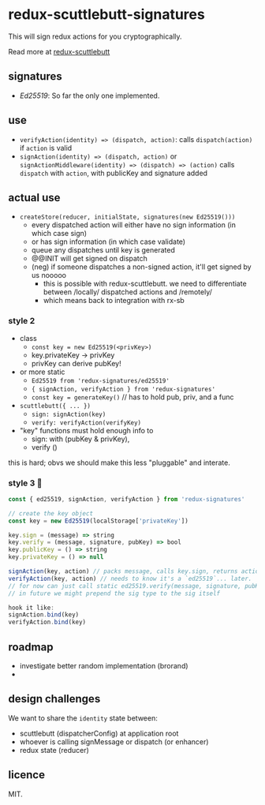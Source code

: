 
# redux-scuttlebutt-signatures

This will sign redux actions for you cryptographically.

Read more at [redux-scuttlebutt](https://github.com/grrowl/redux-scuttlebutt)

## signatures

* *Ed25519*: So far the only one implemented.

## use

* `verifyAction(identity) => (dispatch, action)`:
  calls `dispatch(action)` if `action` is valid
* `signAction(identity) => (dispatch, action)` or
  `signActionMiddleware(identity) => (dispatch) => (action)`
  calls `dispatch` with `action`, with publicKey and signature added

## actual use

* `createStore(reducer, initialState, signatures(new Ed25519()))`
  - every dispatched action will either have no sign information
    (in which case sign)
  - or has sign information
    (in which case validate)
  - queue any dispatches until key is generated
  - @@INIT will get signed on dispatch
  - (neg) if someone dispatches a non-signed action, it'll get signed by us nooooo
    - this is possible with redux-scuttlebutt. we need to differentiate between /locally/ dispatched actions and /remotely/
    - which means back to integration with rx-sb

### style 2

* class
  - `const key = new Ed25519(<privKey>)`
  - key.privateKey -> privKey
  - privKey can derive pubKey!
* or more static
  - `Ed25519 from 'redux-signatures/ed25519'`
  - `{ signAction, verifyAction } from 'redux-signatures'`
  - `const key = generateKey()` // has to hold pub, priv, and a func
* `scuttlebutt({ ... })`
  - `sign: signAction(key)`
  - `verify: verifyAction(verifyKey)`
* "key" functions must hold enough info to
  - sign: with (pubKey & privKey),
  - verify ()

this is hard; obvs we should make this less "pluggable" and interate.

### style 3 💸

```js
const { ed25519, signAction, verifyAction } from 'redux-signatures'

// create the key object
const key = new Ed25519(localStorage['privateKey'])

key.sign = (message) => string
key.verify = (message, signature, pubKey) => bool
key.publicKey = () => string
key.privateKey = () => null

signAction(key, action) // packs message, calls key.sign, returns action w/ sig and pubkey
verifyAction(key, action) // needs to know it's a `ed25519`... later.
// for now can just call static ed25519.verify(message, signature, pubKey)
// in future we might prepend the sig type to the sig itself

hook it like:
signAction.bind(key)
verifyAction.bind(key)
```

## roadmap

* investigate better random implementation (brorand)
*

## design challenges

We want to share the `identity` state between:

* scuttlebutt (dispatcherConfig) at application root
* whoever is calling signMessage or dispatch (or enhancer)
* redux state (reducer)

## licence

MIT.
